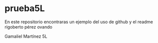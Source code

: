 # prueba5L
En este repositorio encontraras un ejemplo del uso de github y el readme
rigoberto pérez ovando

Gamaliel Martínez 5L 
